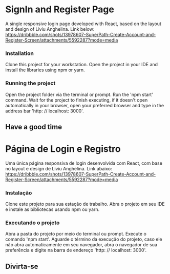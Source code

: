 # SignIn and Register Page

A single responsive login page developed with React, based on the layout and design of Liviu Anghelina. Link below:
https://dribbble.com/shots/13978607-SuperPath-Create-Account-and-Register-Screen/attachments/5592287?mode=media

### Installation

Clone this project for your workstation. Open the project in your IDE and install the libraries using npm or yarn.

### Running the project

Open the project folder via the terminal or prompt. Run the 'npm start' command. Wait for the project to finish executing, if it doesn't open automatically in your browser, open your preferred browser and type in the address bar 'http: // localhost: 3000'.

## Have a good time

# Página de Login e Registro

Uma única página responsiva de login desenvolvida com React, com base no layout e design de Liviu Anghelina. Link abaixo:
https://dribbble.com/shots/13978607-SuperPath-Create-Account-and-Register-Screen/attachments/5592287?mode=media

### Instalação

Clone este projeto para sua estação de trabalho. Abra o projeto em seu IDE e instale as bibliotecas usando npm ou yarn.

### Executando o projeto

Abra a pasta do projeto por meio do terminal ou prompt. Execute o comando 'npm start'. Aguarde o término da execução do projeto, caso ele não abra automaticamente em seu navegador, abra o navegador de sua preferência e digite na barra de endereço 'http: // localhost: 3000'.

## Divirta-se